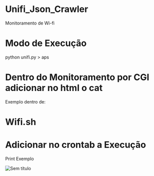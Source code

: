 # Unifi_Json_Crawler
Monitoramento de Wi-fi



# Modo de Execução

python unifi.py > aps

# Dentro do Monitoramento por CGI adicionar no html o cat

Exemplo dentro de:
# Wifi.sh

# Adicionar no crontab a Execução

Print Exemplo

![Sem título](https://user-images.githubusercontent.com/9101840/58097313-7d1b2380-7bad-11e9-93ed-e0dd421b6a33.png)





